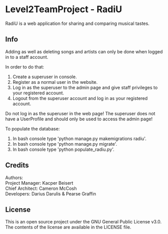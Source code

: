 # Level2TeamProject - RadiU

RadiU is a web application for sharing and comparing musical tastes.

## Info

Adding as well as deleting songs and artists can only be done when logged in to a staff account.

In order to do that:
1) Create a superuser in console.
2) Register as a normal user in the website.
3) Log in as the superuser to the admin page and give staff privileges to your registered account.
4) Logout from the superuser account and log in as your registered account.

Do not log in as the superuser in the web page! The superuser does not have a UserProfile and should only be used to access the admin page!

To populate the database:
1) In bash console type 'python manage.py makemigrations radiu'.
2) In bash console type 'python manage.py migrate'.
3) In bash console type 'python populate_radiu.py'.

## Credits

Authors:  
Project Manager: Kacper Beisert  
Chief Architect: Cameron McCosh  
Developers: Darius Darulis & Pearse Graffin

## License

This is an open source project under the GNU General Public License v3.0.  
The contents of the license are available in the LICENSE file.
